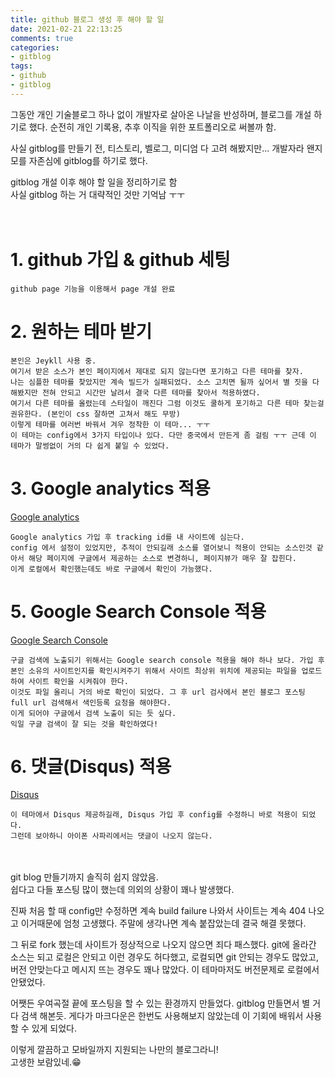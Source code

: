 ```yaml
---
title: github 블로그 생성 후 해야 할 일
date: 2021-02-21 22:13:25
comments: true
categories:
- gitblog
tags:
- github
- gitblog
---
```


그동안 개인 기술블로그 하나 없이 개발자로 살아온 나날을 반성하며, 블로그를 개설 하기로 했다. 순전히 개인 기록용, 추후 이직을 위한 포트폴리오로 써볼까 함.  

사실 gitblog를 만들기 전, 티스토리, 벨로그, 미디엄 다 고려 해봤지만... 개발자라 왠지 모를 자존심에 gitblog를 하기로 했다.  

gitblog 개설 이후 해야 할 일을 정리하기로 함  
사실 gitblog 하는 거 대략적인 것만 기억남 ㅜㅜ  
<br><br>


# 1. github 가입 & github 세팅 
    github page 기능을 이용해서 page 개설 완료

# 2. 원하는 테마 받기
    본인은 Jeykll 사용 중.
    여기서 받은 소스가 본인 페이지에서 제대로 되지 않는다면 포기하고 다른 테마를 찾자.
    나는 심플한 테마를 찾았지만 계속 빌드가 실패되었다. 소스 고치면 될까 싶어서 별 짓을 다 해봤지만 전혀 안되고 시간만 날려서 결국 다른 테마를 찾아서 적용하였다.
    여기서 다른 테마를 올렸는데 스타일이 깨진다 그럼 이것도 쿨하게 포기하고 다른 테마 찾는걸 권유한다. (본인이 css 잘하면 고쳐서 해도 무방)
    이렇게 테마를 여러번 바꿔서 겨우 정착한 이 테마... ㅜㅜ 
    이 테마는 config에서 3가지 타입이나 있다. 다만 중국에서 만든게 좀 걸림 ㅜㅜ 근데 이 테마가 말썽없이 거의 다 쉽게 붙일 수 있었다.

    

# 3. Google analytics 적용
[Google analytics](https://marketingplatform.google.com/about/analytics/?hl=ko)

    Google analytics 가입 후 tracking id를 내 사이트에 심는다.
    config 에서 설정이 있었지만, 추적이 안되길래 소스를 열어보니 적용이 안되는 소스인것 같아서 해당 페이지에 구글에서 제공하는 소스로 변경하니, 페이지뷰가 매우 잘 잡힌다.
    이게 로컬에서 확인했는데도 바로 구글에서 확인이 가능했다.


# 5. Google Search Console 적용

[Google Search Console](https://developers.google.com/search)

    구글 검색에 노출되기 위해서는 Google search console 적용을 해야 하나 보다. 가입 후 본인 소유의 사이트인지를 확인시켜주기 위해서 사이트 최상위 위치에 제공되는 파일을 업로드하여 사이트 확인을 시켜줘야 한다. 
    이것도 파일 올리니 거의 바로 확인이 되었다. 그 후 url 검사에서 본인 블로그 포스팅 full url 검색해서 색인등록 요청을 해야한다.
    이게 되어야 구글에서 검색 노출이 되는 듯 싶다.
    익일 구글 검색이 잘 되는 것을 확인하였다!



# 6. 댓글(Disqus) 적용
[Disqus](https://disqus.com/)

    이 테마에서 Disqus 제공하길래, Disqus 가입 후 config를 수정하니 바로 적용이 되었다.
    그런데 보아하니 아이폰 사파리에서는 댓글이 나오지 않는다.



<br><br>
git blog 만들기까지 솔직히 쉽지 않았음.  
쉽다고 다들 포스팅 많이 했는데 의외의 상황이 꽤나 발생했다.  

진짜 처음 할 때 config만 수정하면 계속 build failure 나와서 사이트는 계속 404 나오고 이거때문에 엄청 고생했다. 주말에 생각나면 계속 붙잡았는데 결국 해결 못했다.  

그 뒤로 fork 했는데 사이트가 정상적으로 나오지 않으면 죄다 패스했다. git에 올라간 소스는 되고 로컬은 안되고 이런 경우도 허다했고, 로컬되면 git 안되는 경우도 많았고, 버전 안맞는다고 메시지 뜨는 경우도 꽤나 많았다. 이 테마마저도 버전문제로 로컬에서 안됐었다.  

어쨋든 우여곡절 끝에 포스팅을 할 수 있는 환경까지 만들었다.
gitblog 만들면서 별 거 다 검색 해본듯. 게다가 마크다운은 한번도 사용해보지 않았는데 이 기회에 배워서 사용할 수 있게 되었다.  

이렇게 깔끔하고 모바일까지 지원되는 나만의 블로그라니!  
고생한 보람있네.😁